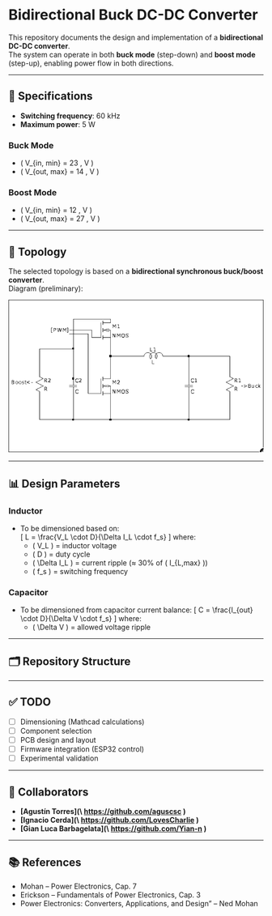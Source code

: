 # Bidirectional Buck DC-DC Converter

This repository documents the design and implementation of a **bidirectional DC-DC converter**.  
The system can operate in both **buck mode** (step-down) and **boost mode** (step-up), enabling power flow in both directions.  

---

## 📐 Specifications
- **Switching frequency**: 60 kHz  
- **Maximum power**: 5 W  

### Buck Mode
- \( V_{in, min} = 23 \, V \)  
- \( V_{out, max} = 14 \, V \)  

### Boost Mode
- \( V_{in, min} = 12 \, V \)  
- \( V_{out, max} = 27 \, V \)  

---

## 🔌 Topology
The selected topology is based on a **bidirectional synchronous buck/boost converter**.  
Diagram (preliminary):  

![Topology](pics/topology)

---

## 📊 Design Parameters
### Inductor
- To be dimensioned based on:  
  \[
  L = \frac{V_L \cdot D}{\Delta I_L \cdot f_s}
  \]
  where:
  - \( V_L \) = inductor voltage  
  - \( D \) = duty cycle  
  - \( \Delta I_L \) = current ripple (≈ 30% of \( I_{L,max} \))  
  - \( f_s \) = switching frequency  

### Capacitor
- To be dimensioned from capacitor current balance:
  \[
  C = \frac{I_{out} \cdot D}{\Delta V \cdot f_s}
  \]
  where:
  - \( \Delta V \) = allowed voltage ripple  

---

## 🗂️ Repository Structure

---

## ✅ TODO
- [ ] Dimensioning (Mathcad calculations)  
- [ ] Component selection  
- [ ] PCB design and layout  
- [ ] Firmware integration (ESP32 control)  
- [ ] Experimental validation  

---

## 👥 Collaborators
- **[Agustín Torres](\ https://github.com/aguscsc \)**  
- **[Ignacio Cerda](\ https://github.com/LovesCharlie \)**  
- **[Gian Luca Barbagelata](\ https://github.com/Yian-n \)**  

---

## 📚 References
-   Mohan – Power Electronics, Cap. 7
-   Erickson – Fundamentals of Power Electronics, Cap. 3
-  Power Electronics: Converters, Applications, and Design” – Ned Mohan
